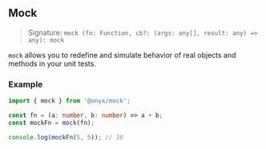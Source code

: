 ## Mock

> Signature: `mock (fn: Function, cb?: (args: any[], result: any) => any): mock`

`mock` allows you to redefine and simulate behavior of real objects and methods in your unit tests.

### Example

```ts
import { mock } from '@onyx/mock';

const fn = (a: number, b: number) => a + b;
const mockFn = mock(fn);

console.log(mockFn(5, 5)); // 10
```
